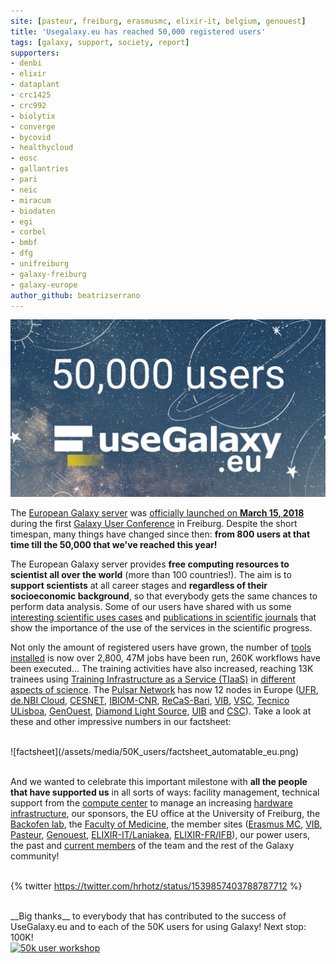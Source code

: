 ```yaml
---
site: [pasteur, freiburg, erasmusmc, elixir-it, belgium, genouest]
title: 'Usegalaxy.eu has reached 50,000 registered users'
tags: [galaxy, support, society, report]
supporters:
- denbi
- elixir
- dataplant
- crc1425
- crc992
- biolytix
- converge
- bycovid
- healthycloud
- eosc
- gallantries
- pari
- neic
- miracum
- biodaten
- egi
- corbel
- bmbf
- dfg
- unifreiburg
- galaxy-freiburg
- galaxy-europe
author_github: beatrizserrano
---
```


![50,000 users](/assets/media/50K_users/reached_50000_users.png)
<br>

The [European Galaxy server](https://usegalaxy.eu/) was [officially launched on __March 15, 2018__](https://galaxyproject.eu/posts/2018/03/15/usegalaxy-eu/) during the first [Galaxy User Conference](https://galaxyproject.eu/posts/2018/03/15/y-galaxy-user-conference-a-successful-first-day/) in Freiburg. Despite the short timespan, many things have changed since then: __from 800 users at that time till the 50,000 that we've reached this year!__ 

The European Galaxy server provides __free computing resources to scientist all over the world__ (more than 100 countries!). The aim is to __support scientists__ at all career stages and __regardless of their socioeconomic background__, so that everybody gets the same chances to perform data analysis. Some of our users have shared with us some [interesting scientific uses cases](https://galaxyproject.eu/news?tag=UseCase) and [publications in scientific journals](https://galaxyproject.eu/citations) that show the importance of the use of the services in the scientific progress.

Not only the amount of registered users have grown, the number of [tools installed](https://galaxyproject.eu/tools) is now over 2,800, 47M jobs have been run, 260K workflows have been executed... The training activities have also increased, reaching 13K trainees using [Training Infrastructure as a Service (TIaaS)](https://galaxyproject.eu/posts/2021/08/24/tiaas-flyer/) in [different aspects of science](https://galaxyproject.eu/news?tag=TIaaS). The [Pulsar Network](https://pulsar-network.readthedocs.io/) has now 12 nodes in Europe ([UFR](https://www.uni-freiburg.de/), [de.NBI Cloud](https://www.denbi.de/), [CESNET](https://www.cesnet.cz/), [IBIOM-CNR](http://www.ibiom.cnr.it/), [ReCaS-Bari](https://www.recas-bari.it/index.php/en/), [VIB](http://www.vib.be/en/Pages/default.aspx), [VSC](https://www.vscentrum.be/), [Tecnico ULisboa](https://tecnico.ulisboa.pt/en/), [GenOuest](https://www.genouest.org/), [Diamond Light Source](https://www.diamond.ac.uk/Home.html), [UIB](https://www.uib.no/en) and [CSC](https://www.csc.fi/)). Take a look at these and other impressive numbers in our factsheet:

<br>
![factsheet](/assets/media/50K_users/factsheet_automatable_eu.png)
<br><br>

And we wanted to celebrate this important milestone with __all the people that have supported us__ in all sorts of ways: facility management, technical support from the [compute center](www.rz.uni-freiburg.de) to manage an increasing [hardware infrastructure](https://galaxyproject.eu/news?tag=hardware), our sponsors, the EU office at the University of Freiburg, the [Backofen lab](http://www.bioinf.uni-freiburg.de/~backofen/), the [Faculty of Medicine](https://www.med.uni-freiburg.de/), the member sites ([Erasmus MC](https://galaxyproject.eu/erasmusmc/), [VIB](https://galaxyproject.eu/belgium/), [Pasteur](https://galaxyproject.eu/pasteur/), [Genouest](https://galaxyproject.eu/genouest/), [ELIXIR-IT/Laniakea](https://galaxyproject.eu/elixir-it/), [ELIXIR-FR/IFB](https://galaxyproject.eu/ifb/)), our power users, the past and [current members](https://galaxyproject.eu/people) of the team and the rest of the Galaxy community!
<br><br>

{% twitter https://twitter.com/hrhotz/status/1539857403788787712 %}

<br>
__Big thanks__ to everybody that has contributed to the success of UseGalaxy.eu and to each of the 50K users for using Galaxy! Next stop: 100K!
<br>

<div class="multiple-img">
<a data-flickr-embed="true" data-context="true"  href="https://www.flickr.com/photos/134305289@N03/52168204601/in/shares-eLN9iG/" title="50k user workshop"><img src="https://live.staticflickr.com/65535/52168204601_12fc4c1f4a.jpg" width="640" height="427" alt="50k user workshop"></a><script async src="//embedr.flickr.com/assets/client-code.js" charset="utf-8"></script>
</div>